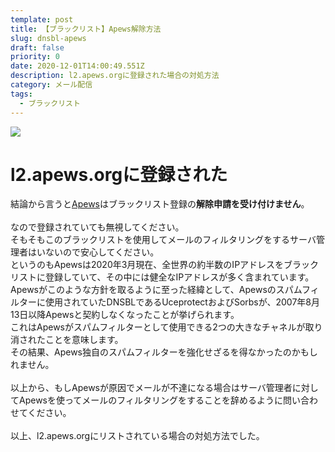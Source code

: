 ```yaml
---
template: post
title: 【ブラックリスト】Apews解除方法
slug: dnsbl-apews
draft: false
priority: 0
date: 2020-12-01T14:00:49.551Z
description: l2.apews.orgに登録された場合の対処方法
category: メール配信
tags:
  - ブラックリスト
---
```

![](/media/apews-title.png)

# l2.apews.orgに登録された

結論から言うと<a href="http://www.apews.org/" target="_blank">Apews</a>はブラックリスト登録の<strong>解除申請を受け付けません</strong>。<br><br> 				なので登録されていても無視してください。<br> 				そもそもこのブラックリストを使用してメールのフィルタリングをするサーバ管理者はいないので安心してください。<br> 				というのもApewsは2020年3月現在、全世界の約半数のIPアドレスをブラックリストに登録していて、その中には健全なIPアドレスが多く含まれています。<br> 				Apewsがこのような方針を取るように至った経緯として、Apewsのスパムフィルターに使用されていたDNSBLであるUceprotectおよびSorbsが、2007年8月13日以降Apewsと契約しなくなったことが挙げられます。<br> 				これはApewsがスパムフィルターとして使用できる2つの大きなチャネルが取り消されたことを意味します。<br> 				その結果、Apews独自のスパムフィルターを強化せざるを得なかったのかもしれません。<br> 				<br> 				以上から、もしApewsが原因でメールが不達になる場合はサーバ管理者に対してApewsを使ってメールのフィルタリングをすることを辞めるように問い合わせてください。<br> 				<br> 				以上、l2.apews.orgにリストされている場合の対処方法でした。